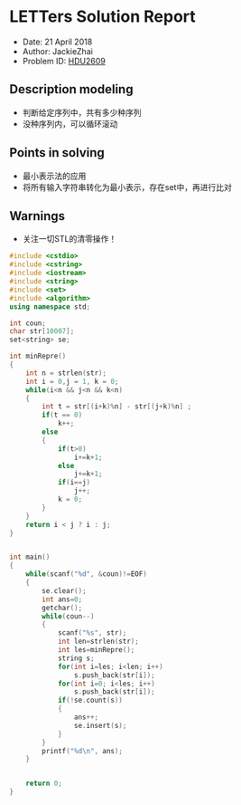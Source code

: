 # LETTers Solution Report

- Date: 21 April 2018
- Author: JackieZhai
- Problem ID: [HDU2609](http://acm.hdu.edu.cn/showproblem.php?pid=2609)

## Description modeling

- 判断给定序列中，共有多少种序列
- 没种序列内，可以循环滚动

## Points in solving

- 最小表示法的应用
- 将所有输入字符串转化为最小表示，存在set中，再进行比对

## Warnings

- 关注一切STL的清零操作！

```c++
#include <cstdio>
#include <cstring>
#include <iostream>
#include <string>
#include <set>
#include <algorithm>
using namespace std;

int coun;
char str[10007];
set<string> se;

int minRepre()
{
    int n = strlen(str);
    int i = 0,j = 1, k = 0;
    while(i<n && j<n && k<n)
    {
        int t = str[(i+k)%n] - str[(j+k)%n] ;
        if(t == 0)
            k++;
        else
        {
            if(t>0)
                i+=k+1;
            else
                j+=k+1;
            if(i==j)
                j++;
            k = 0;
        }
    }
    return i < j ? i : j;
}


int main()
{
    while(scanf("%d", &coun)!=EOF)
    {
        se.clear();
        int ans=0;
        getchar();
        while(coun--)
        {
            scanf("%s", str);
            int len=strlen(str);
            int les=minRepre();
            string s;
            for(int i=les; i<len; i++)
                s.push_back(str[i]);
            for(int i=0; i<les; i++)
                s.push_back(str[i]);
            if(!se.count(s))
            {
                ans++;
                se.insert(s);
            }
        }
        printf("%d\n", ans);
    }


    return 0;
}
```